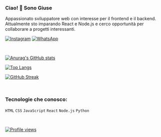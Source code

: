 ### Ciao! 👋 Sono Giuse

Appassionato sviluppatore web con interesse per il frontend e il backend.
Attualmente sto imparando React e Node.js e cerco opportunità per collaborare a progetti interessanti.

[![Instagram](https://img.shields.io/badge/Instagram-E4405F?style=for-the-badge&logo=instagram&logoColor=white)](https://www.instagram.com/giu.rochevivo/)
[![WhatsApp](https://img.shields.io/badge/WhatsApp-25D366?style=for-the-badge&logo=whatsapp&logoColor=white)](https://wa.me/393445461546)

<br>

[![Anurag's GitHub stats](https://github-readme-stats.vercel.app/api?username=giuse1106&show_icons=true&theme=dark)](https://github.com/anuraghazra/github-readme-stats)

[![Top Langs](https://github-readme-stats.vercel.app/api/top-langs/?username=giuse1106&layout=compact&theme=dark)](https://github.com/anuraghazra/github-readme-stats)

[![GitHub Streak](https://streak-stats.demolab.com/?user=giuse1106&theme=dark)](https://git.io/streak-stats)

<br>

### Tecnologie che conosco:

`HTML` `CSS` `JavaScript` `React` `Node.js` `Python`

<br>

[![Profile views](https://komarev.com/ghpvc/?username=giuse1106&label=Profile%20views&color=0e75b6&style=flat)](https://github.com/giuse1106)

